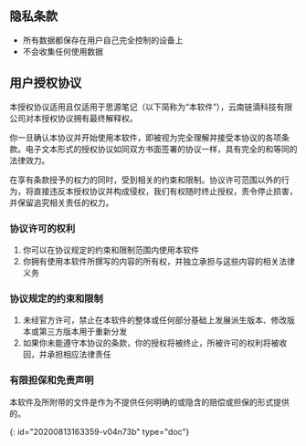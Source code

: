 ## 隐私条款

* 所有数据都保存在用户自己完全控制的设备上
* 不会收集任何使用数据

## 用户授权协议

本授权协议适用且仅适用于思源笔记（以下简称为“本软件”），云南链滴科技有限公司对本授权协议拥有最终解释权。

你一旦确认本协议并开始使用本软件，即被视为完全理解并接受本协议的各项条款。电子文本形式的授权协议如同双方书面签署的协议一样，具有完全的和等同的法律效力。

在享有条款授予的权力的同时，受到相关的约束和限制。协议许可范围以外的行为，将直接违反本授权协议并构成侵权，我们有权随时终止授权，责令停止损害，并保留追究相关责任的权力。

### 协议许可的权利

1. 你可以在协议规定的约束和限制范围内使用本软件
2. 你拥有使用本软件所撰写的内容的所有权，并独立承担与这些内容的相关法律义务

### 协议规定的约束和限制

1. 未经官方许可，禁止在本软件的整体或任何部分基础上发展派生版本、修改版本或第三方版本用于重新分发
2. 如果你未能遵守本协议的条款，你的授权将被终止，所被许可的权利将被收回，并承担相应法律责任

### 有限担保和免责声明

本软件及所附带的文件是作为不提供任何明确的或隐含的赔偿或担保的形式提供的。


{: id="20200813163359-v04n73b" type="doc"}
